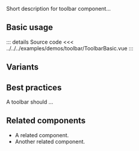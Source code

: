 Short description for toolbar component...

## Basic usage

<ToolbarBasic />

::: details Source code
<<< ../../../examples/demos/toolbar/ToolbarBasic.vue
:::

## Variants

<ToolbarVariants />

## Best practices

A toolbar should ...

## Related components

- A related component.
- Another related component.
